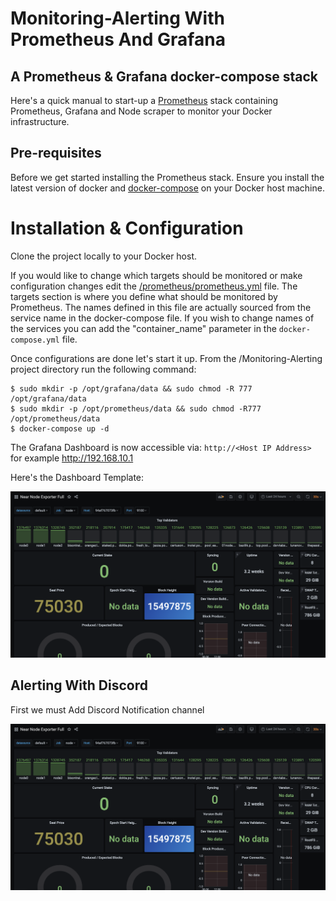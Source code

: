 # Monitoring-Alerting With Prometheus And Grafana
## A Prometheus & Grafana docker-compose stack
Here's a quick manual to start-up a [Prometheus](http://prometheus.io/) stack containing Prometheus, Grafana and Node scraper to monitor your Docker infrastructure. 

## Pre-requisites
Before we get started installing the Prometheus stack. Ensure you install the latest version of docker and [docker-compose](https://docs.docker.com/compose/install/) on your Docker host machine.

# Installation & Configuration
Clone the project locally to your Docker host.

If you would like to change which targets should be monitored or make configuration changes edit the [/prometheus/prometheus.yml](prometheus/prometheus.yml) file. The targets section is where you define what should be monitored by Prometheus. The names defined in this file are actually sourced from the service name in the docker-compose file. If you wish to change names of the services you can add the "container_name" parameter in the `docker-compose.yml` file.

Once configurations are done let's start it up. From the /Monitoring-Alerting project directory run the following command:

    $ sudo mkdir -p /opt/grafana/data && sudo chmod -R 777 /opt/grafana/data
    $ sudo mkdir -p /opt/prometheus/data && sudo chmod -R777 /opt/prometheus/data
    $ docker-compose up -d
The Grafana Dashboard is now accessible via: `http://<Host IP Address>` for example http://192.168.10.1

Here's the Dashboard Template:

![Grafana Dashboard](https://raw.githubusercontent.com/minstr22/Monitoring-Alerting/master/Dashboard1.png)

## Alerting With Discord
First we must Add Discord Notification channel

![Alerts](https://raw.githubusercontent.com/minstr22/Monitoring-Alerting/master/Dashboard1.png)
